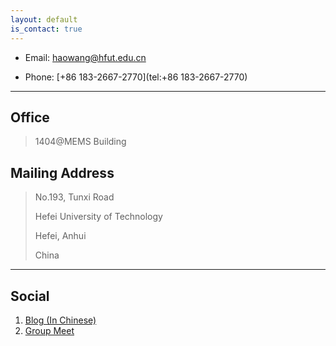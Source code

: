 ```yaml
---
layout: default
is_contact: true
---
```


* Email: [haowang@hfut.edu.cn](mailto:haowang@hfut.edu.cn)

* Phone: [+86 183-2667-2770](tel:+86 183-2667-2770)

---

## Office

> 1404@MEMS Building 

## Mailing Address

> No.193, Tunxi Road
> 
> Hefei University of Technology
>
> Hefei, Anhui
>
> China

---

## Social

1. [Blog (In Chinese)](https://blog.waynehfut.com)
2. [Group Meet](https://meet.waynehfut.com)

